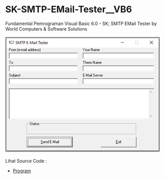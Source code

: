 # SK-SMTP-EMail-Tester__VB6
Fundamental Pemrograman Visual Basic 6.0 - SK; SMTP EMail Tester by World Computers & Software Solutions<br><br>
<img src="https://github.com/RizkyKhapidsyah/SK-SMTP-EMail-Tester__VB6/blob/main/result/001.PNG"><br><br>
Lihat Source Code : <br>
- <a href="https://github.com/RizkyKhapidsyah/SK-SMTP-EMail-Tester__VB6/blob/main/Main.frm">Program</a>
